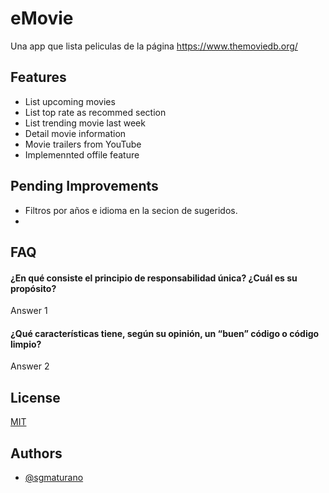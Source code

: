 # eMovie

Una app que lista peliculas de la página https://www.themoviedb.org/

## Features

- List upcoming movies
- List top rate as recommed section
- List trending movie last week
- Detail movie information
- Movie trailers from YouTube
- Implemennted offile feature

## Pending Improvements

- Filtros por años e idioma en la secion de sugeridos.
- 

## FAQ

#### ¿En qué consiste el principio de responsabilidad única? ¿Cuál es su propósito?

Answer 1

#### ¿Qué características tiene, según su opinión, un “buen” código o código limpio?

Answer 2



## License

[MIT](https://choosealicense.com/licenses/mit/)

## Authors

- [@sgmaturano](https://www.github.com/sgmaturano)
